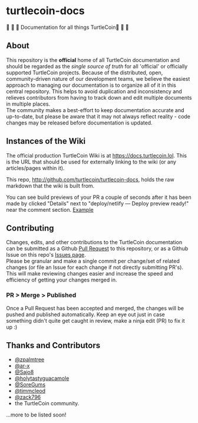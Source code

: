# turtlecoin-docs
:turtle: :turtle: :turtle: Documentation for all things TurtleCoin:turtle: :turtle: :turtle:

## About
This repository is the **official** home of all TurtleCoin documentation and should be regarded as the *single source of truth* for all 'official' or officially supported TurtleCoin projects. Because of the distributed, open, community-driven nature of our development teams, we believe the easiest approach to managing our documentation is to organize all of it in this central repository. This helps to avoid duplication and inconsistency and relieves contributors from having to track down and edit multiple documents in multiple places.  
The community makes a best-effort to keep documentation accurate and up-to-date, but please be aware that it may not always reflect reality - code changes may be released before documentation is updated.

## Instances of the Wiki

The official production TurtleCoin Wiki is at https://docs.turtlecoin.lol. This is the URL that should be used for externally linking to the wiki (or any articles/pages within it).

This repo, http://github.com/turtlecoin/turtlecoin-docs, holds the raw markdown that the wiki is built from.

You can see build previews of your PR a couple of seconds after it has been made by clicked "Details" next to "deploy/netlify — Deploy preview ready!" near the comment section. [Example](https://i.imgur.com/dR0bPlI.png) 
## Contributing

Changes, edits, and other contributions to the TurtleCoin documentation can be submitted as a Github [Pull Request](https://github.com/turtlecoin/turtlecoin-docs/pulls) to this repository, or as a Github Issue on this repo's [Issues page](https://github.com/turtlecoin/turtlecoin-docs/issues).  
Please be granular and make a single commit per change/set of related changes (or file an Issue for each change if not directly submitting PR's). This will make reviewing changes easier and increase the speed and efficiency of getting your changes merged in.

### PR > Merge > Published

Once a Pull Request has been accepted and merged, the changes will be pushed and published automatically. Keep an eye out just in case something didn't quite get caught in review, make a ninja edit (PR) to fix it up :)
 

## Thanks and Contributors

- [@zpalmtree](https://github.com/zpalmtree/)
- [@ar-x](https://github.com/ar-x/)
- [@Sajo8](https://github.com/Sajo8/)
- [@holytastyguacamole](https://github.com/holytastyguacamole/)
- [@SoreGums](https://github.com/SoreGums/)
- [@timmcleod](https://github.com/timmcleod/)
- [@zack796](https://github.com/zack796/)
- the TurtleCoin community.

...more to be listed soon!
